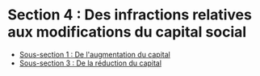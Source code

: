# Section 4 : Des infractions relatives aux modifications du capital social

- [Sous-section 1 : De l'augmentation du capital](sous-section-1)
- [Sous-section 3 : De la réduction du capital](sous-section-3)
